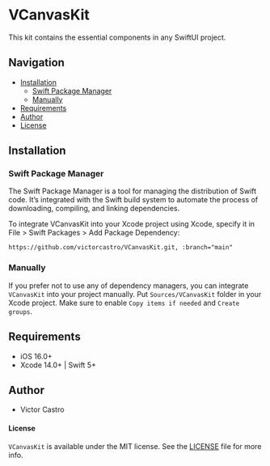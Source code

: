 # VCanvasKit

This kit contains the essential components in any SwiftUI project.

## Navigation

- [Installation](#-installation)
    - [Swift Package Manager](#swift-package-manager)
    - [Manually](#manually)
 - [Requirements](#-requirements)
 - [Author](#-author)
 - [License](#-license)

## Installation

### Swift Package Manager
The Swift Package Manager is a tool for managing the distribution of Swift code. It’s integrated with the Swift build system to automate the process of downloading, compiling, and linking dependencies.

To integrate VCanvasKit into your Xcode project using Xcode, specify it in File > Swift Packages > Add Package Dependency:

```ogdl
https://github.com/victorcastro/VCanvasKit.git, :branch="main"
```

### Manually

If you prefer not to use any of dependency managers, you can integrate `VCanvasKit` into your project manually. Put `Sources/VCanvasKit` folder in your Xcode project. Make sure to enable `Copy items if needed` and `Create groups`.

## Requirements

- iOS 16.0+
- Xcode 14.0+ | Swift 5+


## Author
- Victor Castro <victorcastro>


#### License

`VCanvasKit` is available under the MIT license. See the [LICENSE](https://github.com/victorcastro/VCanvasKit/blob/main/LICENSE.md) file for more info.

